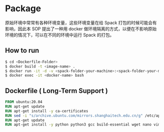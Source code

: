 # Package

原始环境中常常有各种环境变量，这些环境变量在给 Spack 打包的时候可能会有影响，因此本 SOP 提出了一种用 docker 做环境隔离的方式，以便在不影响原始环境的情况下，可以在不同的环境中运行 Spack 的打包。

## How to run

```bash
$ cd <Dockerfile-Folder>
$ docker build -t <image-name> .
$ docker run -it -d -v <spack-folder-your-machine>:<spack-folder-your-machine> --name <docker-name> <image-name>
$ docker exec -it <docker-name> bash
```

## Dockerfile ( Long-Term Support )

```Dockerfile
FROM ubuntu:20.04
RUN apt-get update
RUN apt-get install -y ca-certificates
RUN sed -i "s/archive.ubuntu.com/mirrors.shanghaitech.edu.cn/g" /etc/apt/sources.list
RUN apt-get update
RUN apt-get install -y python python3 gcc build-essential wget nano vim gfortran curl
```
